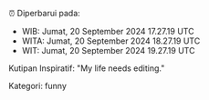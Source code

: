 ⏰ Diperbarui pada:
- WIB: Jumat, 20 September 2024 17.27.19 UTC
- WITA: Jumat, 20 September 2024 18.27.19 UTC
- WIT: Jumat, 20 September 2024 19.27.19 UTC

Kutipan Inspiratif:
"My life needs editing."


Kategori: funny

